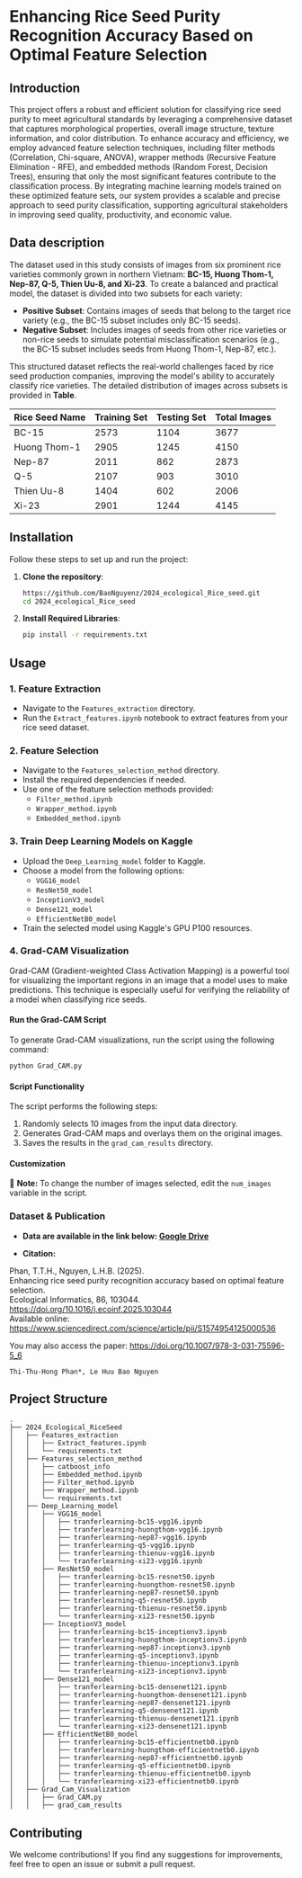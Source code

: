 # Enhancing Rice Seed Purity Recognition Accuracy Based on Optimal Feature Selection  

## Introduction  
This project offers a robust and efficient solution for classifying rice seed purity to meet agricultural standards by leveraging a comprehensive dataset that captures morphological properties, overall image structure, texture information, and color distribution. To enhance accuracy and efficiency, we employ advanced feature selection techniques, including filter methods (Correlation, Chi-square, ANOVA), wrapper methods (Recursive Feature Elimination - RFE), and embedded methods (Random Forest, Decision Trees), ensuring that only the most significant features contribute to the classification process. By integrating machine learning models trained on these optimized feature sets, our system provides a scalable and precise approach to seed purity classification, supporting agricultural stakeholders in improving seed quality, productivity, and economic value. 

## Data description

The dataset used in this study consists of images from six prominent rice varieties commonly grown in northern Vietnam: **BC-15, Huong Thom-1, Nep-87, Q-5, Thien Uu-8, and Xi-23**. To create a balanced and practical model, the dataset is divided into two subsets for each variety:

- **Positive Subset**: Contains images of seeds that belong to the target rice variety (e.g., the BC-15 subset includes only BC-15 seeds).  
- **Negative Subset**: Includes images of seeds from other rice varieties or non-rice seeds to simulate potential misclassification scenarios (e.g., the BC-15 subset includes seeds from Huong Thom-1, Nep-87, etc.).

This structured dataset reflects the real-world challenges faced by rice seed production companies, improving the model's ability to accurately classify rice varieties. The detailed distribution of images across subsets is provided in **Table**.

| Rice Seed Name  | Training Set | Testing Set | Total Images |
|-----------------|--------------|-------------|--------------|
| BC-15           | 2573         | 1104        | 3677         |
| Huong Thom-1    | 2905         | 1245        | 4150         |
| Nep-87          | 2011         | 862         | 2873         |
| Q-5             | 2107         | 903         | 3010         |
| Thien Uu-8      | 1404         | 602         | 2006         |
| Xi-23           | 2901         | 1244        | 4145         |

## Installation  
Follow these steps to set up and run the project:  
1. **Clone the repository**:  
   ```bash
   https://github.com/BaoNguyenz/2024_ecological_Rice_seed.git
   cd 2024_ecological_Rice_seed
   ```

2. **Install Required Libraries**:  
    ```bash
    pip install -r requirements.txt
    ```

## Usage

### 1. Feature Extraction
   - Navigate to the `Features_extraction` directory.
   - Run the `Extract_features.ipynb` notebook to extract features from your rice seed dataset.

### 2. Feature Selection
   - Navigate to the `Features_selection_method` directory.
   - Install the required dependencies if needed.
   - Use one of the feature selection methods provided:
     - `Filter_method.ipynb`
     - `Wrapper_method.ipynb`
     - `Embedded_method.ipynb`

### 3. Train Deep Learning Models on Kaggle
   - Upload the `Deep_Learning_model` folder to Kaggle.
   - Choose a model from the following options:
     - `VGG16_model`
     - `ResNet50_model`
     - `InceptionV3_model`
     - `Dense121_model`
     - `EfficientNetB0_model`
   - Train the selected model using Kaggle's GPU P100 resources.

### 4. Grad-CAM Visualization
   Grad-CAM (Gradient-weighted Class Activation Mapping) is a powerful tool for visualizing the important regions in an image that a model uses to make predictions. This technique is especially useful for verifying the reliability of a model when classifying rice seeds.

#### Run the Grad-CAM Script
   To generate Grad-CAM visualizations, run the script using the following command:

   ```bash
   python Grad_CAM.py
   ```

#### Script Functionality
   The script performs the following steps:

   1. Randomly selects 10 images from the input data directory.
   2. Generates Grad-CAM maps and overlays them on the original images.
   3. Saves the results in the `grad_cam_results` directory.

#### Customization
   📌 **Note:** To change the number of images selected, edit the `num_images` variable in the script.

### Dataset & Publication

- **Data are available in the link below: [Google Drive](https://drive.google.com/drive/folders/1LqkUIPmZRlam6CFkcRR37BznsMHVV2tn)**

- **Citation:**

Phan, T.T.H., Nguyen, L.H.B. (2025).  
Enhancing rice seed purity recognition accuracy based on optimal feature selection.  
Ecological Informatics, 86, 103044.  
https://doi.org/10.1016/j.ecoinf.2025.103044  
Available online: https://www.sciencedirect.com/science/article/pii/S1574954125000536

You may also access the paper: https://doi.org/10.1007/978-3-031-75596-5_6

```
Thi-Thu-Hong Phan*, Le Huu Bao Nguyen
```

## Project Structure

```
.
├── 2024_Ecological_RiceSeed
│   ├── Features_extraction
│   │   ├── Extract_features.ipynb
│   │   └── requirements.txt
│   ├── Features_selection_method
│   │   ├── catboost_info
│   │   ├── Embedded_method.ipynb
│   │   ├── Filter_method.ipynb
│   │   ├── Wrapper_method.ipynb
│   │   └── requirements.txt
│   ├── Deep_Learning_model
│   │   ├── VGG16_model
│   │   │   ├── tranferlearning-bc15-vgg16.ipynb
│   │   │   ├── tranferlearning-huongthom-vgg16.ipynb
│   │   │   ├── tranferlearning-nep87-vgg16.ipynb
│   │   │   ├── tranferlearning-q5-vgg16.ipynb
│   │   │   ├── tranferlearning-thienuu-vgg16.ipynb
│   │   │   └── tranferlearning-xi23-vgg16.ipynb
│   │   ├── ResNet50_model
│   │   │   ├── tranferlearning-bc15-resnet50.ipynb
│   │   │   ├── tranferlearning-huongthom-resnet50.ipynb
│   │   │   ├── tranferlearning-nep87-resnet50.ipynb
│   │   │   ├── tranferlearning-q5-resnet50.ipynb
│   │   │   ├── tranferlearning-thienuu-resnet50.ipynb
│   │   │   └── tranferlearning-xi23-resnet50.ipynb
│   │   ├── InceptionV3_model
│   │   │   ├── tranferlearning-bc15-inceptionv3.ipynb
│   │   │   ├── tranferlearning-huongthom-inceptionv3.ipynb
│   │   │   ├── tranferlearning-nep87-inceptionv3.ipynb
│   │   │   ├── tranferlearning-q5-inceptionv3.ipynb
│   │   │   ├── tranferlearning-thienuu-inceptionv3.ipynb
│   │   │   └── tranferlearning-xi23-inceptionv3.ipynb
│   │   ├── Dense121_model
│   │   │   ├── tranferlearning-bc15-densenet121.ipynb
│   │   │   ├── tranferlearning-huongthom-densenet121.ipynb
│   │   │   ├── tranferlearning-nep87-densenet121.ipynb
│   │   │   ├── tranferlearning-q5-densenet121.ipynb
│   │   │   ├── tranferlearning-thienuu-densenet121.ipynb
│   │   │   └── tranferlearning-xi23-densenet121.ipynb
│   │   ├── EfficientNetB0_model
│   │   │   ├── tranferlearning-bc15-efficientnetb0.ipynb
│   │   │   ├── tranferlearning-huongthom-efficientnetb0.ipynb
│   │   │   ├── tranferlearning-nep87-efficientnetb0.ipynb
│   │   │   ├── tranferlearning-q5-efficientnetb0.ipynb
│   │   │   ├── tranferlearning-thienuu-efficientnetb0.ipynb
│   │   │   └── tranferlearning-xi23-efficientnetb0.ipynb
│   ├── Grad_Cam_Visualization
│   │   ├── Grad_CAM.py
│   │   ├── grad_cam_results
```

## Contributing
We welcome contributions! If you find any suggestions for improvements, feel free to open an issue or submit a pull request.
 
